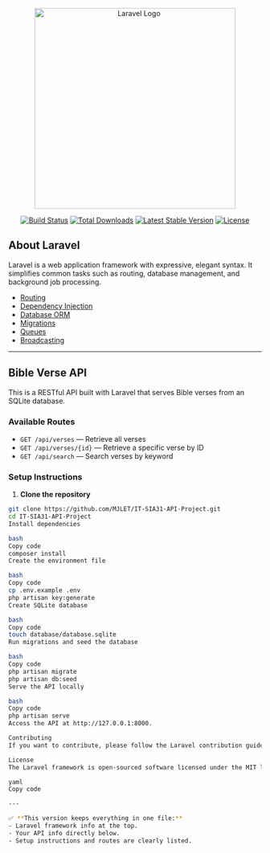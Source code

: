 <p align="center">
  <a href="https://laravel.com" target="_blank">
    <img src="https://raw.githubusercontent.com/laravel/art/master/logo-lockup/5%20SVG/2%20CMYK/1%20Full%20Color/laravel-logolockup-cmyk-red.svg" width="400" alt="Laravel Logo">
  </a>
</p>

<p align="center">
  <a href="https://github.com/laravel/framework/actions"><img src="https://github.com/laravel/framework/workflows/tests/badge.svg" alt="Build Status"></a>
  <a href="https://packagist.org/packages/laravel/framework"><img src="https://img.shields.io/packagist/dt/laravel/framework" alt="Total Downloads"></a>
  <a href="https://packagist.org/packages/laravel/framework"><img src="https://img.shields.io/packagist/v/laravel/framework" alt="Latest Stable Version"></a>
  <a href="https://packagist.org/packages/laravel/framework"><img src="https://img.shields.io/packagist/l/laravel/framework" alt="License"></a>
</p>

## About Laravel

Laravel is a web application framework with expressive, elegant syntax. It simplifies common tasks such as routing, database management, and background job processing.

- [Routing](https://laravel.com/docs/routing)
- [Dependency Injection](https://laravel.com/docs/container)
- [Database ORM](https://laravel.com/docs/eloquent)
- [Migrations](https://laravel.com/docs/migrations)
- [Queues](https://laravel.com/docs/queues)
- [Broadcasting](https://laravel.com/docs/broadcasting)

---

## Bible Verse API

This is a RESTful API built with Laravel that serves Bible verses from an SQLite database.

### Available Routes

- `GET /api/verses` — Retrieve all verses  
- `GET /api/verses/{id}` — Retrieve a specific verse by ID  
- `GET /api/search` — Search verses by keyword  

### Setup Instructions

1. **Clone the repository**
```bash
git clone https://github.com/MJLET/IT-SIA31-API-Project.git
cd IT-SIA31-API-Project
Install dependencies

bash
Copy code
composer install
Create the environment file

bash
Copy code
cp .env.example .env
php artisan key:generate
Create SQLite database

bash
Copy code
touch database/database.sqlite
Run migrations and seed the database

bash
Copy code
php artisan migrate
php artisan db:seed
Serve the API locally

bash
Copy code
php artisan serve
Access the API at http://127.0.0.1:8000.

Contributing
If you want to contribute, please follow the Laravel contribution guide.

License
The Laravel framework is open-sourced software licensed under the MIT license.

yaml
Copy code

---

✅ **This version keeps everything in one file:**  
- Laravel framework info at the top.  
- Your API info directly below.  
- Setup instructions and routes are clearly listed.  

